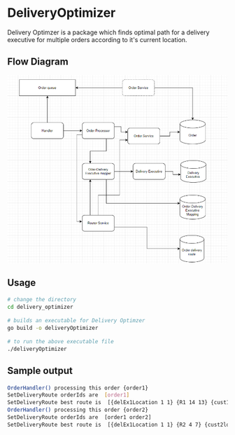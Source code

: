# DeliveryOptimizer

Delivery Optimzer is a package which finds optimal path for a delivery executive for multiple orders according to it's current location.


## Flow Diagram

![flow diagram](flowchart.png) 


## Usage

```bash
# change the directory
cd delivery_optimizer
```

```bash
# builds an executable for Delivery Optimzer
go build -o deliveryOptimizer
```

```bash
# to run the above executable file
./deliveryOptimizer
```

## Sample output

```bash
OrderHandler() processing this order {order1}
SetDeliveryRoute orderIds are  [order1]
SetDeliveryRoute best route is  [{delEx1Location 1 1} {R1 14 13} {cust1loc 23 14}]
OrderHandler() processing this order {order2}
SetDeliveryRoute orderIds are  [order1 order2]
SetDeliveryRoute best route is  [{delEx1Location 1 1} {R2 4 7} {cust2loc 7 9} {R1 14 13} {cust1loc 23 14}]
```
